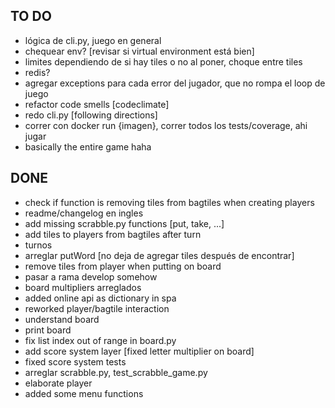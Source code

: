 ## TO DO
- lógica de cli.py, juego en general
- chequear env? [revisar si virtual environment está bien]
- limites dependiendo de si hay tiles o no al poner, choque entre tiles
- redis?
- agregar exceptions para cada error del jugador, que no rompa el loop de juego
- refactor code smells [codeclimate]
- redo cli.py [following directions] 
- correr con docker run {imagen}, correr todos los tests/coverage, ahi jugar
- basically the entire game haha

## DONE
- check if function is removing tiles from bagtiles when creating players 
- readme/changelog en ingles
- add missing scrabble.py functions [put, take, ...]
- add tiles to players from bagtiles after turn
- turnos
- arreglar putWord [no deja de agregar tiles después de encontrar]
- remove tiles from player when putting on board
- pasar a rama develop somehow
- board multipliers arreglados
- added online api as dictionary in spa
- reworked player/bagtile interaction
- understand board
- print board
- fix list index out of range in board.py 
- add score system layer [fixed letter multiplier on board]
- fixed score system tests
- arreglar scrabble.py, test_scrabble_game.py
- elaborate player
- added some menu functions